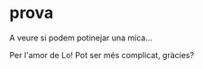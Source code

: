 prova
=====

A veure si podem potinejar una mica...

Per l'amor de Lo! Pot ser més complicat, gràcies?
